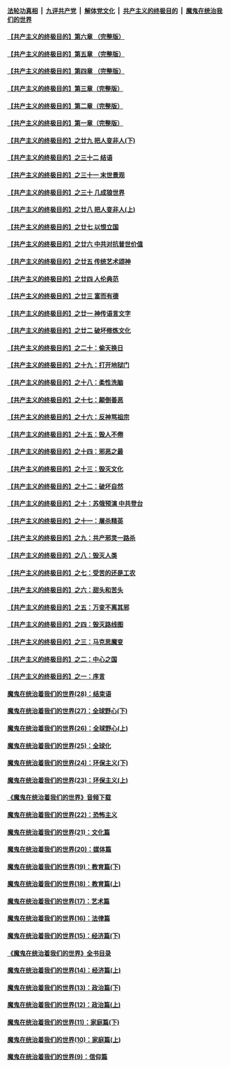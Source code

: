 ####  [法轮功真相](../../../../basic/blob/master/README.md?t=01170539) &nbsp;|&nbsp; [九评共产党](../../../../9ping.md/blob/master/README.md?t=01170539) &nbsp;|&nbsp; [解体党文化](../../../../jtdwh.md/blob/master/README.md?t=01170539)  &nbsp;|&nbsp; [共产主义的终极目的](../../../../gczydzjmd.md/blob/master/README.md?t=01170539) &nbsp;|&nbsp; [魔鬼在统治我们的世界](../../../../mgztzwmdsj.md/blob/master/README.md?t=01170539) 

#### [【共产主义的终极目的】第六章 （完整版）](../pages/nsc422/n11428913.md?t=01170539) 

#### [【共产主义的终极目的】第五章 （完整版）](../pages/nsc422/n11428912.md?t=01170539) 

#### [【共产主义的终极目的】第四章 （完整版）](../pages/nsc422/n11428907.md?t=01170539) 

#### [【共产主义的终极目的】第三章（完整版）](../pages/nsc422/n11428848.md?t=01170539) 

#### [【共产主义的终极目的】第二章（完整版）](../pages/nsc422/n11428831.md?t=01170539) 

#### [【共产主义的终极目的】第一章（完整版）](../pages/nsc422/n11417651.md?t=01170539) 

#### [【共产主义的终极目的】之廿九 把人变非人(下)](../pages/nsc422/n11344140.md?t=01170539) 

#### [【共产主义的终极目的】之三十二 结语](../pages/nsc422/n11360535.md?t=01170539) 

#### [【共产主义的终极目的】之三十一 末世景观](../pages/nsc422/n11351129.md?t=01170539) 

#### [【共产主义的终极目的】之三十 几成狼世界](../pages/nsc422/n11348280.md?t=01170539) 

#### [【共产主义的终极目的】之廿八 把人变非人(上)](../pages/nsc422/n11340492.md?t=01170539) 

#### [【共产主义的终极目的】之廿七 以恨立国](../pages/nsc422/n11336944.md?t=01170539) 

#### [【共产主义的终极目的】之廿六 中共对抗普世价值](../pages/nsc422/n11324785.md?t=01170539) 

#### [【共产主义的终极目的】之廿五 传统艺术颂神](../pages/nsc422/n11296396.md?t=01170539) 

#### [【共产主义的终极目的】之廿四 人伦典范](../pages/nsc422/n11296397.md?t=01170539) 

#### [【共产主义的终极目的】之廿三 富而有德](../pages/nsc422/n11283598.md?t=01170539) 

#### [【共产主义的终极目的】之廿一 神传语言文字](../pages/nsc422/n11263265.md?t=01170539) 

#### [【共产主义的终极目的】之廿二 破坏修炼文化](../pages/nsc422/n11245728.md?t=01170539) 

#### [【共产主义的终极目的】之二十：偷天换日](../pages/nsc422/n11238846.md?t=01170539) 

#### [【共产主义的终极目的】之十九：打开地狱门](../pages/nsc422/n11206376.md?t=01170539) 

#### [【共产主义的终极目的】之十八：柔性洗脑](../pages/nsc422/n11199994.md?t=01170539) 

#### [【共产主义的终极目的】之十七：颠倒善恶](../pages/nsc422/n11179782.md?t=01170539) 

#### [【共产主义的终极目的】之十六：反神骂祖宗](../pages/nsc422/n11166798.md?t=01170539) 

#### [【共产主义的终极目的】之十五：毁人不倦](../pages/nsc422/n11166792.md?t=01170539) 

#### [【共产主义的终极目的】之十四：邪恶之最](../pages/nsc422/n11150249.md?t=01170539) 

#### [【共产主义的终极目的】之十三：毁灭文化](../pages/nsc422/n11135227.md?t=01170539) 

#### [【共产主义的终极目的】之十二：破坏自然](../pages/nsc422/n11135214.md?t=01170539) 

#### [【共产主义的终极目的】之十：苏俄预演 中共登台](../pages/nsc422/n11118424.md?t=01170539) 

#### [【共产主义的终极目的】之十一：屠杀精英](../pages/nsc422/n11118442.md?t=01170539) 

#### [【共产主义的终极目的】之九：共产邪灵一路杀](../pages/nsc422/n11114139.md?t=01170539) 

#### [【共产主义的终极目的】之八：毁灭人类](../pages/nsc422/n11108503.md?t=01170539) 

#### [【共产主义的终极目的】之七：受苦的还是工农](../pages/nsc422/n11101809.md?t=01170539) 

#### [【共产主义的终极目的】之六：甜头和苦头](../pages/nsc422/n11096971.md?t=01170539) 

#### [【共产主义的终极目的】之五：万变不离其邪](../pages/nsc422/n11091285.md?t=01170539) 

#### [【共产主义的终极目的】之四：毁灭路线图](../pages/nsc422/n11086284.md?t=01170539) 

#### [【共产主义的终极目的】之三：马克思魔变](../pages/nsc422/n11061941.md?t=01170539) 

#### [【共产主义的终极目的】之二：中心之国](../pages/nsc422/n11047728.md?t=01170539) 

#### [【共产主义的终极目的】之一：序言](../pages/nsc422/n11086077.md?t=01170539) 

#### [魔鬼在统治着我们的世界(28)：结束语](../pages/nsc422/n10936246.md?t=01170539) 

#### [魔鬼在统治着我们的世界(27)：全球野心(下)](../pages/nsc422/n10928319.md?t=01170539) 

#### [魔鬼在统治着我们的世界(26)：全球野心(上)](../pages/nsc422/n10900318.md?t=01170539) 

#### [魔鬼在统治着我们的世界(25)：全球化](../pages/nsc422/n10788205.md?t=01170539) 

#### [魔鬼在统治着我们的世界(24)：环保主义(下)](../pages/nsc422/n10695307.md?t=01170539) 

#### [魔鬼在统治着我们的世界(23)：环保主义(上)](../pages/nsc422/n10688613.md?t=01170539) 

#### [《魔鬼在统治着我们的世界》音频下载](../pages/nsc422/n10635553.md?t=01170539) 

#### [魔鬼在统治着我们的世界(22)：恐怖主义](../pages/nsc422/n10614727.md?t=01170539) 

#### [魔鬼在统治着我们的世界(21)：文化篇](../pages/nsc422/n10597706.md?t=01170539) 

#### [魔鬼在统治着我们的世界(20)：媒体篇](../pages/nsc422/n10586579.md?t=01170539) 

#### [魔鬼在统治着我们的世界(19)：教育篇(下)](../pages/nsc422/n10564808.md?t=01170539) 

#### [魔鬼在统治着我们的世界(18)：教育篇(上)](../pages/nsc422/n10526970.md?t=01170539) 

#### [魔鬼在统治着我们的世界(17)：艺术篇](../pages/nsc422/n10499093.md?t=01170539) 

#### [魔鬼在统治着我们的世界(16)：法律篇](../pages/nsc422/n10485969.md?t=01170539) 

#### [魔鬼在统治着我们的世界(15)：经济篇(下)](../pages/nsc422/n10469975.md?t=01170539) 

#### [《魔鬼在统治着我们的世界》全书目录](../pages/nsc422/n10464261.md?t=01170539) 

#### [魔鬼在统治着我们的世界(14)：经济篇(上)](../pages/nsc422/n10457370.md?t=01170539) 

#### [魔鬼在统治着我们的世界(13)：政治篇(下)](../pages/nsc422/n10448270.md?t=01170539) 

#### [魔鬼在统治着我们的世界(12)：政治篇(上)](../pages/nsc422/n10444576.md?t=01170539) 

#### [魔鬼在统治着我们的世界(11)：家庭篇(下)](../pages/nsc422/n10440961.md?t=01170539) 

#### [魔鬼在统治着我们的世界(10)：家庭篇(上)](../pages/nsc422/n10435448.md?t=01170539) 

#### [魔鬼在统治着我们的世界(9)：信仰篇](../pages/nsc422/n10432159.md?t=01170539) 

